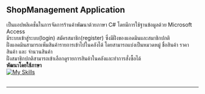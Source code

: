 ## ShopManagement Application 
<span>เป็นแอปพลิเคชั่นในการจัดการร้านค้าพัฒนาด้วยภาษา C# โดยมีการใช้ฐานข้อมูลด้วย Microsoft Access</span> 
<br />
<span>มีระบบเข้าสู่ระบบ(login) สมัครสมาชิก(register) ซึ่งมีฝั่งของแอดมินและสมาชิกปกติ</span> 
<br />
<span>ฝั่งแอดมินสามารถเพิ่มสินค้ารายการเข้าไปในคลังได้ โดยสามารถแบ่งเป็นหมวดหมู่ ชื่อสินค้า ราคาสินค้า และ จำนวนสินค้า</span> 
<br />
<span>ฝั่งสมาชิกปกติสามารถเข้าเลือกดูรายการสินค้าในคลังและทำการสั่งซื้อได้</span> 
<br />
**พัฒนาโดยใช้ภาษา**
<br />
[![My Skills](https://skillicons.dev/icons?i=c#)](https://skillicons.dev)
<br />
<br />

<hr>


